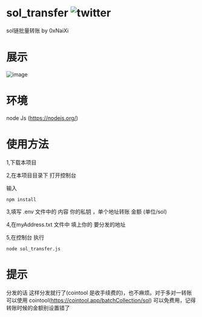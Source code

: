 # sol_transfer ![twitter](https://img.shields.io/twitter/follow/0xNaiXi?style=social)

sol链批量转账 by 0xNaiXi
# 展示
![image](https://github.com/okeyzero/sol_transfer/assets/48344256/d5566d8b-cd17-417f-a5a6-f9d8625d1918)

# 环境
node Js (https://nodejs.org/)

# 使用方法
1,下载本项目

2,在本项目目录下 打开控制台

输入
```
npm install
```
3,填写 .env 文件中的 内容 你的私钥 ，单个地址转账 金额 (单位/sol)

4,在myAddress.txt 文件中 填上你的 要分发的地址

5,在控制台 执行
```
node sol_transfer.js
```

# 提示
分发的话 这样分发就行了(cointool 是收手续费的)，也不麻烦。对于多对一转账 可以使用  cointool(https://cointool.app/batchCollection/sol) 可以免费用，记得转账时候的金额别设置错了
